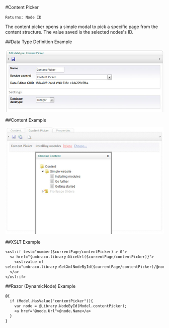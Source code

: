 #Content Picker

`Returns: Node ID`

The content picker opens a simple modal to pick a specific page from the content structure. The value saved is the selected nodes's ID. 

##Data Type Definition Example

![Approved Color Data Type Definition](images/Content-Picker-DataType.jpg?raw=true)

##Content Example

![Approved Color Data Type Definition](images/Content-Picker-Content.jpg?raw=true)

##XSLT Example

	<xsl:if test="number($currentPage/contentPicker) > 0">  
	  <a href="{umbraco.library:NiceUrl($currentPage/contentPicker)}">
	    <xsl:value-of select="umbraco.library:GetXmlNodeById($currentPage/contentPicker)/@nodeName"/>
	  </a>
	</xsl:if>

##Razor (DynamicNode) Example

	@{
	  if (Model.HasValue("contentPicker")){
	    var node = @Library.NodeById(Model.contentPicker);
	    <a href="@node.Url">@node.Name</a>
	  }
	}
